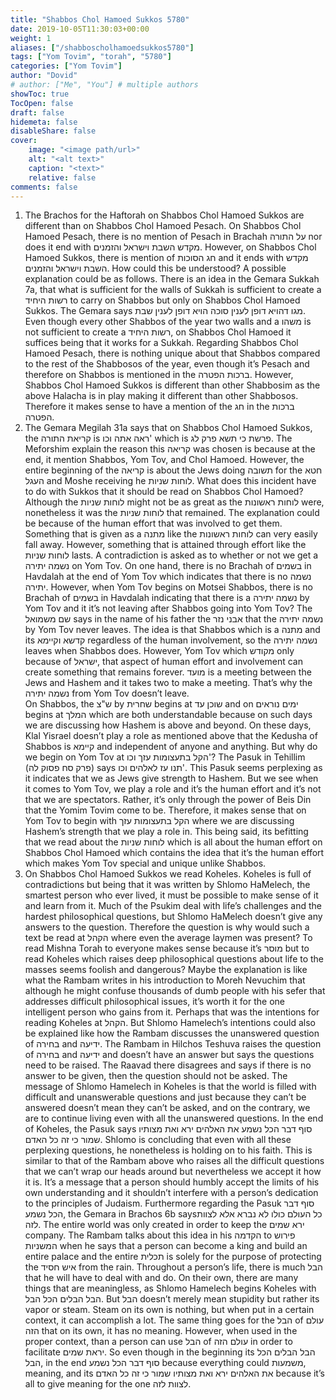 ```yaml
---
title: "Shabbos Chol Hamoed Sukkos 5780"
date: 2019-10-05T11:30:03+00:00
weight: 1
aliases: ["/shabboscholhamoedsukkos5780"]
tags: ["Yom Tovim", "torah", "5780"]
categories: ["Yom Tovim"]
author: "Dovid"
# author: ["Me", "You"] # multiple authors
showToc: true
TocOpen: false
draft: false
hidemeta: false
disableShare: false
cover:
    image: "<image path/url>"
    alt: "<alt text>"
    caption: "<text>"
    relative: false
comments: false
---
```

1) The Brachos for the Haftorah on Shabbos Chol Hamoed Sukkos are different than on Shabbos Chol Hamoed Pesach. On Shabbos Chol Hamoed Pesach, there is no mention of Pesach in Brachah על התורה nor does it end with מקדש השבת וישראל והזמנים. However, on Shabbos Chol Hamoed Sukkos, there is mention of חג הסוכות and it ends with מקדש השבת וישראל והזמנים. How could this be understood?
A possible explanation could be as follows. There is an idea in the Gemara Sukkah 7a, that what is sufficient for the walls of Sukkah is sufficient to create a רשות היחיד to carry on Shabbos but only on Shabbos Chol Hamoed Sukkos. The Gemara says מגו דהויא דופן לענין סוכה הויא דופן לענין שבת. Even though every other Shabbos of the year two walls and a משהו is not sufficient to create a רשות היחיד, on Shabbos Chol Hamoed it suffices being that it works for a Sukkah.
Regarding Shabbos Chol Hamoed Pesach, there is nothing unique about that Shabbos compared to the rest of the Shabbosos of the year, even though it’s Pesach and therefore on Shabbos is mentioned in the ברכות הפטרה. However, Shabbos Chol Hamoed Sukkos is different than other Shabbosim as the above Halacha is in play making it different than other Shabbosos. Therefore it makes sense to have a mention of the חג in the ברכות הפטרה.
2) The Gemara Megilah 31a says that on Shabbos Chol Hamoed Sukkos, the קריאת התורה is ראה אתה וכו' which is פרשת כי תשא פרק לג. The Meforshim explain the reason this קריאה was chosen is because at the end, it mention Shabbos, Yom Tov, and Chol Hamoed. However, the entire beginning of the קריאה is about the Jews doing תשובה for the חטא העגל and Moshe receiving he לוחות שניות. What does this incident have to do with Sukkos that it should be read on Shabbos Chol Hamoed?
Although the לוחות שניות might not be as great as the לוחות ראשונות were, nonetheless it was the לוחות שניות that remained. The explanation could be because of the human effort that was involved to get them. Something that is given as a מתנה like the לוחות ראשונות can very easily fall away. However, something that is attained through effort like the לוחות שניות lasts.
A contradiction is asked as to whether or not we get a נשמה יתירה on Yom Tov. On one hand, there is no Brachah of בשמים in Havdalah at the end of Yom Tov which indicates that there is no נשמה יתירה. However, when Yom Tov begins on Motsei Shabbos, there is no Brachah of בשמים in Havdalah indicating that there is a נשמה יתירה by Yom Tov and it it’s not leaving after Shabbos going into Yom Tov?
The שם משמואל says in the name of his father the אבני נזר that the נשמה יתירה by Yom Tov never leaves. The idea is that Shabbos which is a מתנה and its קדשא וקיימא regardless of the human involvement, so the נשמה יתירה leaves when Shabbos does. However, Yom Tov which מקודש only because of ישראל, that aspect of human effort and involvement can create something that remains forever. מועד is a meeting between the Jews and Hashem and it takes two to make a meeting. That’s why the נשמה יתירה from Yom Tov doesn’t leave.   
On Shabbos, the ש"צ by שחרית begins at שוכן עד and on ימים נוראים begins at המלך which are both understandable because on such days we are discussing how Hashem is above and beyond. On these days, Klal Yisrael doesn’t play a role as mentioned above that the Kedusha of Shabbos is קיימא and independent of anyone and anything. But why do we begin on Yom Tov at הקל בתעצומות עזך וכו'?  The Pasuk in Tehillim (פרק סח פסוק לה) says תנו עז לאלהים וכו'. This Pasuk seems perplexing as it indicates that we as Jews give strength to Hashem. But we see when it comes to Yom Tov, we play a role and it’s the human effort and it’s not that we are spectators. Rather, it’s only through the power of Beis Din that the Yomim Tovim come to be. Therefore, it makes sense that on Yom Tov to begin with הקל בתעצומות עזך where we are discussing Hashem’s strength that we play a role in.
This being said, its befitting that we read about the לוחות שניות which is all about the human effort on Shabbos Chol Hamoed which contains the idea that it’s the human effort which makes Yom Tov special and unique unlike Shabbos.
3) On Shabbos Chol Hamoed Sukkos we read Koheles. Koheles is full of contradictions but being that it was written by Shlomo HaMelech, the smartest person who ever lived, it must be possible to make sense of it and learn from it. Much of the Psukim deal with life’s challenges and the hardest philosophical questions, but Shlomo HaMelech doesn’t give any answers to the question. Therefore the question is why would such a text be read at הקהל where even the average laymen was present? To read Mishna Torah to everyone makes sense because it’s מוסר but to read Koheles which raises deep philosophical questions about life to the masses seems foolish and dangerous?
Maybe the explanation is like what the Rambam writes in his introduction to Moreh Nevuchim that although he might confuse thousands of dumb people with his sefer that addresses difficult philosophical issues, it’s worth it for the one intelligent person who gains from it. Perhaps that was the intentions for reading Koheles at הקהל.
But Shlomo Hamelech’s intentions could also be explained like how the Rambam discusses the unanswered question of בחירה and ידיעה. The Rambam in Hilchos Teshuva raises the question of בחירה and ידיעה and doesn’t have an answer but says the questions need to be raised. The Raavad there disagrees and says if there is no answer to be given, then the question should not be asked. The message of Shlomo Hamelech in Koheles is that the world is filled with difficult and unanswerable questions and just because they can’t be answered doesn’t mean they can’t be asked, and on the contrary, we are to continue living even with all the unanswered questions.
In the end of Koheles, the Pasuk says סוף דבר הכל נשמע את האלהים ירא ואת מצותיו שמור כי זה כל האדם. Shlomo is concluding that even with all these perplexing questions, he nonetheless is holding on to his faith. This is similar to that of the Rambam above who raises all the difficult questions that we can’t wrap our heads around but nevertheless we accept it how it is. It’s a message that a person should humbly accept the limits of his own understanding and it shouldn’t interfere with a person’s dedication to the principles of Judaism.
Furthermore regarding the Pasuk סוף דבר הכל נשמע, the Gemara in Brachos 6b saysכל העולם כולו לא נברא אלא לצוות לזה. The entire world was only created in order to keep the ירא שמים company. The Rambam talks about this idea in his הקדמה to פירוש המשניות when he says that a person can become a king and build an entire palace and the entire תכלית is solely for the purpose of protecting the איש חסיד from the rain.
Throughout a person’s life, there is much הבל that he will have to deal with and do. On their own, there are many things that are meaningless, as Shlomo Hamelech begins Koheles with הבל הבלים הכל הבל. But הבל doesn’t merely mean stupidity but rather its vapor or steam. Steam on its own is nothing, but when put in a certain context, it can accomplish a lot. The same thing goes for the הבל of עולם הזה that on its own, it has no meaning. However, when used in the proper context, than a person can use הבל of עולם הזה in order to facilitate יראת שמים. So even though in the beginning its הבל הבלים הכל הבל, in the end סוף דבר הכל נשמע because everything could משמעות, meaning, and its את האלהים ירא ואת מצותיו שמור כי זה כל האדם because it’s all to give meaning for the one לצוות לזה.
